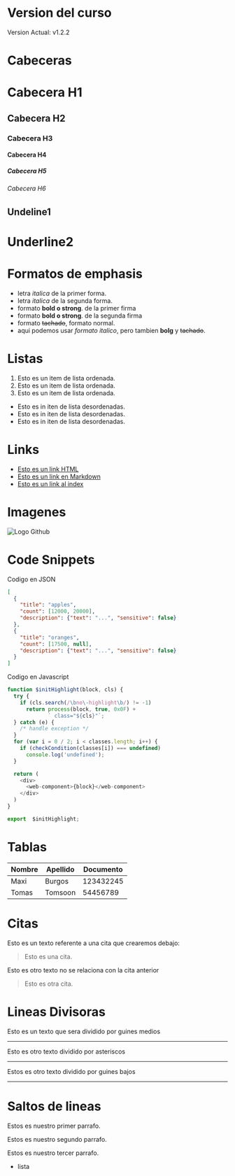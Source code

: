 # Version del curso

Version Actual: v1.2.2

# Cabeceras

# Cabecera H1

## Cabecera H2

### Cabecera H3

#### Cabecera H4

##### Cabecera H5

###### Cabecera H6

## Undeline1

# Underline2

# Formatos de emphasis

- letra _italica_ de la primer forma.
- letra _italica_ de la segunda forma.
- formato **bold o strong**. de la primer firma
- formato **bold o strong**. de la segunda firma
- formato ~~tachado~~, formato normal.
- aqui podemos usar _formato italico_, pero tambien **bolg** y ~~tachado~~.

# Listas

1. Esto es un item de lista ordenada.
2. Esto es un item de lista ordenada.
3. Esto es un item de lista ordenada.

- Esto es in iten de lista desordenadas.
- Esto es in iten de lista desordenadas.
- Esto es in iten de lista desordenadas.

# Links

- <a href="http://www.google.com">Esto es un link HTML</a>
- [Esto es un link en Markdown](http://www.google.com)
- [Esto es un link al index](index.html)

# Imagenes

![Logo Github](https://cdn.iconscout.com/icon/free/png-256/free-git-17-1175218.png?f=webp&w=128)

# Code Snippets

Codigo en JSON

```JSON
[
  {
    "title": "apples",
    "count": [12000, 20000],
    "description": {"text": "...", "sensitive": false}
  },
  {
    "title": "oranges",
    "count": [17500, null],
    "description": {"text": "...", "sensitive": false}
  }
]
```

Codigo en Javascript

```Javascript
function $initHighlight(block, cls) {
  try {
    if (cls.search(/\bno\-highlight\b/) != -1)
      return process(block, true, 0x0F) +
             ` class="${cls}"`;
  } catch (e) {
    /* handle exception */
  }
  for (var i = 0 / 2; i < classes.length; i++) {
    if (checkCondition(classes[i]) === undefined)
      console.log('undefined');
  }

  return (
    <div>
      <web-component>{block}</web-component>
    </div>
  )
}

export  $initHighlight;
```

# Tablas

| Nombre | Apellido | Documento |
| ------ | -------- | --------- |
| Maxi   | Burgos   | 123432245 |
| Tomas  | Tomsoon  | 54456789  |

# Citas

Esto es un texto referente a una cita que crearemos debajo:

> Esto es una cita.

Esto es otro texto no se relaciona con la cita anterior

> Esto es otra cita.

# Lineas Divisoras

Esto es un texto que sera dividido por guines medios

---

Esto es otro texto dividido por asteriscos

---

Estos es otro texto dividido por guines bajos

---

# Saltos de lineas

Estos es nuestro primer parrafo.

Estos es nuestro segundo parrafo.

Estos es nuestro tercer parrafo.

- lista
